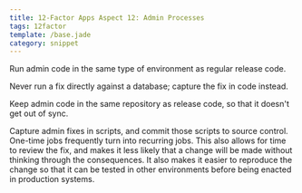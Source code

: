 ```yaml
---
title: 12-Factor Apps Aspect 12: Admin Processes
tags: 12factor
template: /base.jade
category: snippet
---
```


Run admin code in the same type of environment as regular release code.

Never run a fix directly against a database; capture the fix in code instead.

Keep admin code in the same repository as release code, so that it doesn't get out of sync.

Capture admin fixes in scripts, and commit those scripts to source control. One-time jobs frequently turn into recurring jobs. This also allows for time to review the fix, and makes it less likely that a change will be made without thinking through the consequences. It also makes it easier to reproduce the change so that it can be tested in other environments before being enacted in production systems.
